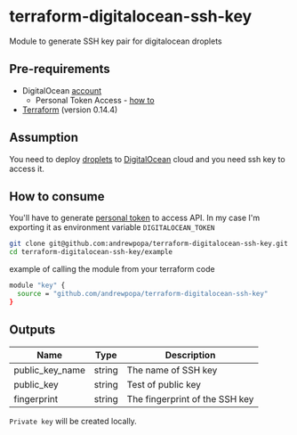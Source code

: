 # terraform-digitalocean-ssh-key
Module to generate SSH key pair for digitalocean droplets

## Pre-requirements
- DigitalOcean [account](https://www.digitalocean.com/)
  - Personal Token Access - [how to](https://www.digitalocean.com/docs/apis-clis/api/create-personal-access-token/)
- [Terraform](https://www.terraform.io/downloads.html) (version 0.14.4)


## Assumption
You need to deploy [droplets](https://www.digitalocean.com/products/droplets/) to [DigitalOcean](https://www.digitalocean.com/) cloud and you need ssh key to access it.


## How to consume
You'll have to generate [personal token](https://www.digitalocean.com/docs/apis-clis/api/create-personal-access-token/) to access API. In my case I'm exporting it as environment variable `DIGITALOCEAN_TOKEN`

```bash
git clone git@github.com:andrewpopa/terraform-digitalocean-ssh-key.git
cd terraform-digitalocean-ssh-key/example
```

example of calling the module from your terraform code

```bash
module "key" {
  source = "github.com/andrewpopa/terraform-digitalocean-ssh-key"
}
```

## Outputs
| **Name**  | **Type** | **Description** |
| ------------- | ------------- | ------------- |
| public_key_name | string | The name of SSH key |
| public_key | string | Test of public key |
| fingerprint | string | The fingerprint of the SSH key |

`Private key` will be created locally.